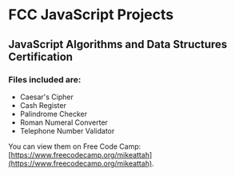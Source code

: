 # FCC JavaScript Projects

## JavaScript Algorithms and Data Structures Certification

### Files included are:
- Caesar's Cipher
- Cash Register
- Palindrome Checker
- Roman Numeral Converter
- Telephone Number Validator

You can view them on Free Code Camp: [https://www.freecodecamp.org/mikeattah](https://www.freecodecamp.org/mikeattah).